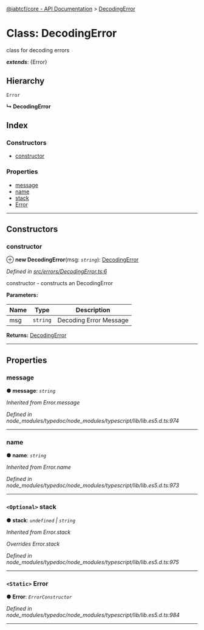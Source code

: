 [@iabtcf/core - API Documentation](../README.md) > [DecodingError](../classes/_iabtcf_core___api_documentation.decodingerror.md)

# Class: DecodingError

class for decoding errors

*__extends__*: {Error}

## Hierarchy

 `Error`

**↳ DecodingError**

## Index

### Constructors

* [constructor](_iabtcf_core___api_documentation.decodingerror.md#constructor)

### Properties

* [message](_iabtcf_core___api_documentation.decodingerror.md#message)
* [name](_iabtcf_core___api_documentation.decodingerror.md#name)
* [stack](_iabtcf_core___api_documentation.decodingerror.md#stack)
* [Error](_iabtcf_core___api_documentation.decodingerror.md#error)

---

## Constructors

<a id="constructor"></a>

###  constructor

⊕ **new DecodingError**(msg: *`string`*): [DecodingError](_iabtcf_core___api_documentation.decodingerror.md)

*Defined in [src/errors/DecodingError.ts:6](https://github.com/chrispaterson/iabtcf/blob/883c677/modules/core/src/errors/DecodingError.ts#L6)*

constructor - constructs an DecodingError

**Parameters:**

| Name | Type | Description |
| ------ | ------ | ------ |
| msg | `string` |  Decoding Error Message |

**Returns:** [DecodingError](_iabtcf_core___api_documentation.decodingerror.md)

___

## Properties

<a id="message"></a>

###  message

**● message**: *`string`*

*Inherited from Error.message*

*Defined in node_modules/typedoc/node_modules/typescript/lib/lib.es5.d.ts:974*

___
<a id="name"></a>

###  name

**● name**: *`string`*

*Inherited from Error.name*

*Defined in node_modules/typedoc/node_modules/typescript/lib/lib.es5.d.ts:973*

___
<a id="stack"></a>

### `<Optional>` stack

**● stack**: *`undefined` \| `string`*

*Inherited from Error.stack*

*Overrides Error.stack*

*Defined in node_modules/typedoc/node_modules/typescript/lib/lib.es5.d.ts:975*

___
<a id="error"></a>

### `<Static>` Error

**● Error**: *`ErrorConstructor`*

*Defined in node_modules/typedoc/node_modules/typescript/lib/lib.es5.d.ts:984*

___

